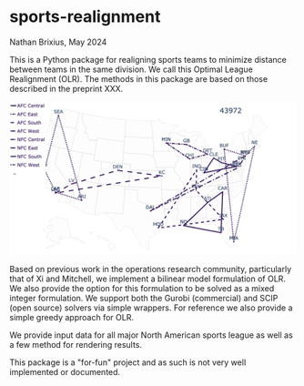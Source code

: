 # sports-realignment
Nathan Brixius, May 2024

This is a Python package for realigning sports teams to minimize distance between teams in the same division. 
We call this Optimal League Realignment (OLR).
The methods in this package are based on those described in the preprint XXX.

![NFL 2023](doc/nfl_2023_anim.gif)

Based on previous work in the operations research community, particularly that of Xi and Mitchell,
we implement a bilinear model formulation of OLR. We also provide the option for this formulation
to be solved as a mixed integer formulation. We support both the Gurobi (commercial) and SCIP
(open source) solvers via simple wrappers. For reference we also provide a simple greedy approach for OLR.

We provide input data for all major North American sports league as well as a few method for rendering 
results.

This package is a "for-fun" project and as such is not very well implemented or documented.
